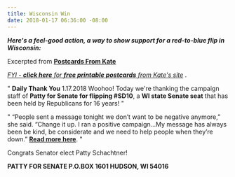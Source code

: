 ```yaml
---
title: Wisconsin Win
date: 2018-01-17 06:36:00 -08:00
---
```


***Here's a feel-good action, a way to show support for a red-to-blue flip in Wisconsin:***

Excerpted from [**Postcards From Kate**](https://www.postcardsfromkate.org/)

[*FYI - **click here** for **free printable postcards** from Kate's site*](https://www.postcardsfromkate.org/get-supplies/) . 
 
"  **Daily Thank You** 1.17.2018
Woohoo! Today we're thanking the campaign staff of **Patty for Senate for flipping #SD10**, a **WI state Senate seat** that has been held by Republicans for 16 years!  "

"  “People sent a message tonight we don’t want to be negative anymore,” she said. “Change it up. I ran a positive campaign...My message has always been be kind, be considerate and we need to help people when they’re down.” [**Read more here**](http://www.nydailynews.com/news/national/democrats-flip-wisconsin-state-senate-seat-stunning-upset-article-1.3761387).  "

Congrats Senator elect Patty Schachtner!

**PATTY FOR SENATE
P.O.BOX 1601
HUDSON, WI 54016**  